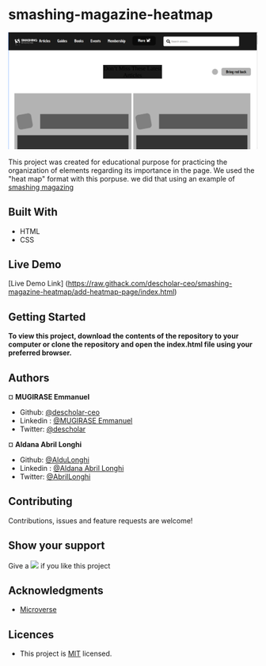 # smashing-magazine-heatmap


![screenshot](assets/screenshot-heatmap.png)

This project was created  for educational purpose for practicing the organization of elements regarding its importance in the page. We used the "heat map" format with this porpuse.
 we did that using an example of [smashing magazing](https://www.smashingmagazine.com/)  

## Built With

- HTML
- CSS

## Live Demo

[Live Demo Link] (https://raw.githack.com/descholar-ceo/smashing-magazine-heatmap/add-heatmap-page/index.html)

## Getting Started

**To view this project, download the contents of the repository to your computer or clone the repository and open the index.html file using your preferred browser.**

## Authors

¤ **MUGIRASE Emmanuel**


- Github: [@descholar-ceo](https://github.com/descholar-ceo)
- Linkedin : [@MUGIRASE Emmanuel](https://www.linkedin.com/in/mugirase-emmanuel-a90b49143/)
- Twitter: [@descholar](https://twitter.com/@descholar3)

¤ **Aldana Abril Longhi**

- Github: [@AlduLonghi](https://github.com/AlduLonghi)
- Linkedin : [@Aldana Abril Longhi](https://www.linkedin.com/in/aldana-abril-longhi-a842ba1a7/)
- Twitter: [@AbrilLonghi](https://twitter.com/AbrilLonghi)

##  Contributing

Contributions, issues and feature requests are welcome!

## Show your support

Give a ![](https://github.githubassets.com/images/icons/emoji/unicode/2b50.png) if you like this project

## Acknowledgments

- [Microverse](https://microverse.org)

## Licences 
- This project is [MIT](https://github.com/microverseinc/readme-template/blob/master/lic.url) licensed.

